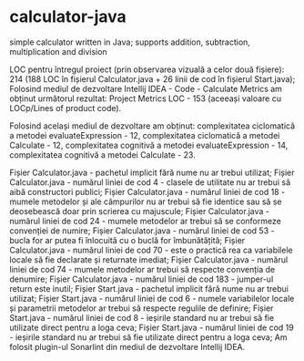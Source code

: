 # calculator-java
simple calculator written in Java; supports addition, subtraction, multiplication and division

LOC pentru întregul proiect (prin observarea vizuală a celor două fișiere): 214 (188 LOC în fișierul Calculator.java + 26 linii de cod în fișierul Start.java);
Folosind mediul de dezvoltare Intellij IDEA - Code - Calculate Metrics am obținut următorul rezultat: Project Metrics LOC - 153 (aceeași valoare cu LOCp/Lines of product code).

Folosind același mediul de dezvoltare am obținut: complexitatea ciclomatică a metodei evaluateExpression - 12, complexitatea ciclomatică a
metodei Calculate - 12, complexitatea cognitivă a metodei evaluateExpression - 14, complexitatea cognitivă a metodei Calculate - 23. 

Fișier Calculator.java - pachetul implicit fără nume nu ar trebui utilizat;
Fișier Calculator.java - numărul liniei de cod 4 - clasele de utilitate nu ar trebui să aibă constructori publici;
Fișier Calculator.java - numărul liniei de cod 18 - mumele metodelor  și ale câmpurilor nu ar trebui să fie identice sau să se deosebească doar prin scrierea cu majuscule;
Fișier Calculator.java - numărul liniei de cod 24 - mumele metodelor ar trebui să se conformeze convenției de numire;
Fișier Calculator.java - numărul liniei de cod 53 - bucla for ar putea fi înlocuită cu o buclă for îmbunătățită;
Fișier Calculator.java - numărul liniei de cod 70 - este o practică rea ca variabilele locale să fie declarate și returnate imediat;
Fișier Calculator.java - numărul liniei de cod 74 - mumele metodelor ar trebui să respecte convenția de denumire;
Fișier Calculator.java - numărul liniei de cod 183 - jumper-ul return este inutil;
Fișier Start.java - pachetul implicit fără nume nu ar trebui utilizat;
Fișier Start.java - numărul liniei de cod 6 - numele variabilelor locale și parametrii metodelor ar trebui să respecte regulile de definire;
Fișier Start.java - numărul liniei de cod 8 - ieșirile standard nu ar trebui să fie utilizate direct pentru a loga ceva;
Fișier Start.java - numărul liniei de cod 19 - ieșirile standard nu ar trebui să fie utilizate direct pentru a loga ceva;
Am folosit plugin-ul Sonarlint din mediul de dezvoltare Intellij IDEA.
